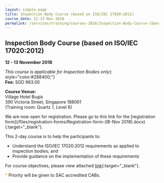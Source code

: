 ```yaml
---
layout: simple-page
title: Inspection Body Course (based on ISO/IEC 17020:2012)
course_date: 12-13 Nov 2018
permalink: /services/training/courses-2018/Inspection-Body-Course-(based-on-ISOIEC-170202012)1003-1061
---
```


## Inspection Body Course (based on ISO/IEC 17020:2012)
**12 - 13 November 2018**

_This course is applicable for Inspection Bodies only_{: style="color:#288400;"}  
**Fee:** SGD 963.00

**Course Venue:**  
Village Hotel Bugis  
390 Victoria Street, Singapore 188061  
(Training room:  Quartz 1, Level 6)

We are now open for registration.  Please go to this link for the [registration form](/files/registration-forms/Registration-form-(IB-Nov 2018).docx){:target="_blank"}.

This 2-day course is to help the participants to:
* Understand the ISO/IEC 17020:2012 requirements as applied to inspection bodies; and  
* Provide guidance on the implementation of these requirements
  
For course objectives, please view attached [link](/files/training/Course-objectives-for-website-IB2018.docx){:target="_blank"}.

<span style="color:orange">*</span> Priority will be given to SAC accredited CABs.
